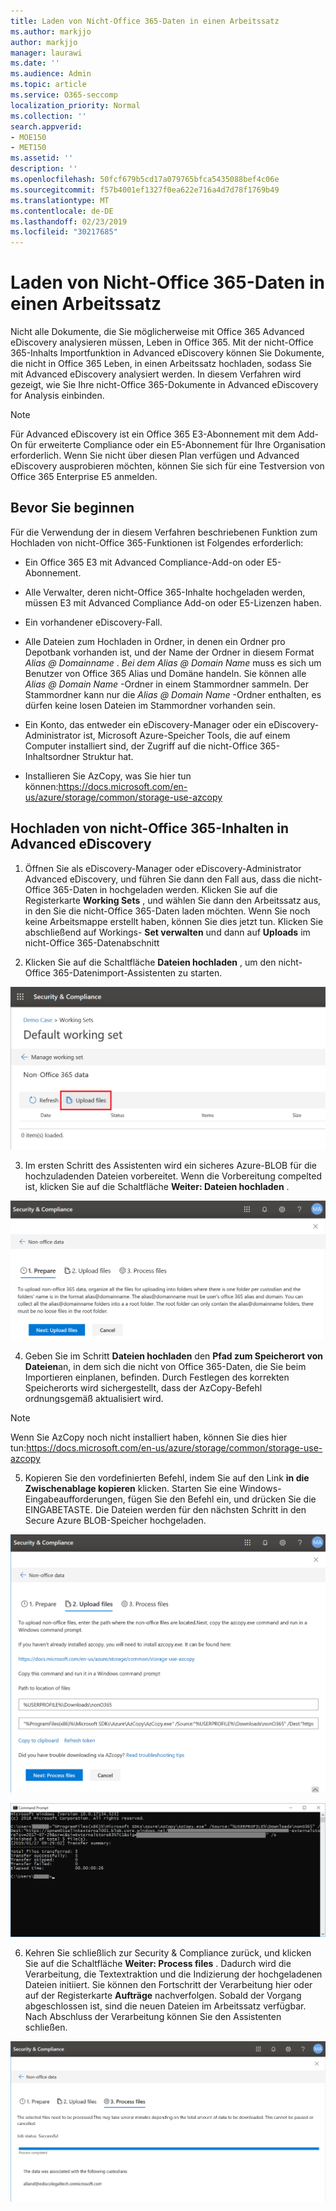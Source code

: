 ```yaml
---
title: Laden von Nicht-Office 365-Daten in einen Arbeitssatz
ms.author: markjjo
author: markjjo
manager: laurawi
ms.date: ''
ms.audience: Admin
ms.topic: article
ms.service: O365-seccomp
localization_priority: Normal
ms.collection: ''
search.appverid:
- MOE150
- MET150
ms.assetid: ''
description: ''
ms.openlocfilehash: 50fcf679b5cd17a079765bfca5435088bef4c06e
ms.sourcegitcommit: f57b4001ef1327f0ea622e716a4d7d78f1769b49
ms.translationtype: MT
ms.contentlocale: de-DE
ms.lasthandoff: 02/23/2019
ms.locfileid: "30217685"
---
```

# <a name="load-non-office-365-data-into-a-working-set"></a>Laden von Nicht-Office 365-Daten in einen Arbeitssatz

Nicht alle Dokumente, die Sie möglicherweise mit Office 365 Advanced eDiscovery analysieren müssen, Leben in Office 365. Mit der nicht-Office 365-Inhalts Importfunktion in Advanced eDiscovery können Sie Dokumente, die nicht in Office 365 Leben, in einen Arbeitssatz hochladen, sodass Sie mit Advanced eDiscovery analysiert werden. In diesem Verfahren wird gezeigt, wie Sie Ihre nicht-Office 365-Dokumente in Advanced eDiscovery for Analysis einbinden.

>[!Note]
>Für Advanced eDiscovery ist ein Office 365 E3-Abonnement mit dem Add-On für erweiterte Compliance oder ein E5-Abonnement für Ihre Organisation erforderlich. Wenn Sie nicht über diesen Plan verfügen und Advanced eDiscovery ausprobieren möchten, können Sie sich für eine Testversion von Office 365 Enterprise E5 anmelden.

## <a name="before-you-begin"></a>Bevor Sie beginnen
Für die Verwendung der in diesem Verfahren beschriebenen Funktion zum Hochladen von nicht-Office 365-Funktionen ist Folgendes erforderlich:

- Ein Office 365 E3 mit Advanced Compliance-Add-on oder E5-Abonnement.

- Alle Verwalter, deren nicht-Office 365-Inhalte hochgeladen werden, müssen E3 mit Advanced Compliance Add-on oder E5-Lizenzen haben.

- Ein vorhandener eDiscovery-Fall.

- Alle Dateien zum Hochladen in Ordner, in denen ein Ordner pro Depotbank vorhanden ist, und der Name der Ordner in diesem Format *Alias @ Domainname* . *Bei dem Alias @ Domain Name* muss es sich um Benutzer von Office 365 Alias und Domäne handeln. Sie können alle *Alias @ Domain Name* -Ordner in einem Stammordner sammeln. Der Stammordner kann nur die *Alias @ Domain Name* -Ordner enthalten, es dürfen keine losen Dateien im Stammordner vorhanden sein.

- Ein Konto, das entweder ein eDiscovery-Manager oder ein eDiscovery-Administrator ist, Microsoft Azure-Speicher Tools, die auf einem Computer installiert sind, der Zugriff auf die nicht-Office 365-Inhaltsordner Struktur hat.

- Installieren Sie AzCopy, was Sie hier tun können:https://docs.microsoft.com/en-us/azure/storage/common/storage-use-azcopy

## <a name="upload-non-office-365-content-into-advanced-ediscovery"></a>Hochladen von nicht-Office 365-Inhalten in Advanced eDiscovery

1. Öffnen Sie als eDiscovery-Manager oder eDiscovery-Administrator Advanced eDiscovery, und führen Sie dann den Fall aus, dass die nicht-Office 365-Daten in hochgeladen werden.  Klicken Sie auf die Registerkarte **Working Sets** , und wählen Sie dann den Arbeitssatz aus, in den Sie die nicht-Office 365-Daten laden möchten.  Wenn Sie noch keine Arbeitsmappe erstellt haben, können Sie dies jetzt tun.  Klicken Sie abschließend auf Workings- **Set verwalten** und dann auf **Uploads** im nicht-Office 365-Datenabschnitt

2. Klicken Sie auf die Schaltfläche **Dateien hochladen** , um den nicht-Office 365-Datenimport-Assistenten zu starten.

![Hochladen von Dateien](../media/574f4059-4146-4058-9df3-ec97cf28d7c7.png)

3. Im ersten Schritt des Assistenten wird ein sicheres Azure-BLOB für die hochzuladenden Dateien vorbereitet.  Wenn die Vorbereitung compelted ist, klicken Sie auf die Schaltfläche **Weiter: Dateien hochladen** .

![Nicht-Office 365-Import-Prepare](../media/0670a347-a578-454a-9b3d-e70ef47aec57.png)
 
4. Geben Sie im Schritt **Dateien hochladen** den **Pfad zum Speicherort von Dateien**an, in dem sich die nicht von Office 365-Daten, die Sie beim Importieren einplanen, befinden.  Durch Festlegen des korrekten Speicherorts wird sichergestellt, dass der AzCopy-Befehl ordnungsgemäß aktualisiert wird.

> [!NOTE]
> Wenn Sie AzCopy noch nicht installiert haben, können Sie dies hier tun:https://docs.microsoft.com/en-us/azure/storage/common/storage-use-azcopy

5. Kopieren Sie den vordefinierten Befehl, indem Sie auf den Link **in die Zwischenablage kopieren** klicken. Starten Sie eine Windows-Eingabeaufforderungen, fügen Sie den Befehl ein, und drücken Sie die EINGABETASTE.  Die Dateien werden für den nächsten Schritt in den Secure Azure BLOB-Speicher hochgeladen.

![Nicht-Office 365 Import-Uploaddateien](../media/3ea53b5d-7f9b-4dfc-ba63-90a38c14d41a.png)

![Nicht-Office 365-Import-AzCopy](../media/504e2dbe-f36f-4f36-9b08-04aea85d8250.png)

6. Kehren Sie schließlich zur Security & Compliance zurück, und klicken Sie auf die Schaltfläche **Weiter: Process files** .  Dadurch wird die Verarbeitung, die Textextraktion und die Indizierung der hochgeladenen Dateien initiiert.  Sie können den Fortschritt der Verarbeitung hier oder auf der Registerkarte **Aufträge** nachverfolgen.  Sobald der Vorgang abgeschlossen ist, sind die neuen Dateien im Arbeitssatz verfügbar.  Nach Abschluss der Verarbeitung können Sie den Assistenten schließen.

![Nicht-Office 365-Import-Prozessdateien](../media/218b1545-416a-4a9f-9b25-3b70e8508f67.png)

